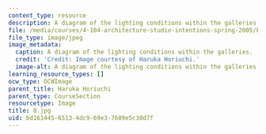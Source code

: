```yaml
---
content_type: resource
description: A diagram of the lighting conditions within the galleries.
file: /media/courses/4-104-architecture-studio-intentions-spring-2005/bd16144565134dc969e37609e5c30d7f_8.jpg
file_type: image/jpeg
image_metadata:
  caption: A diagram of the lighting conditions within the galleries.
  credit: 'Credit: Image courtesy of Haruka Horiuchi.'
  image-alt: A diagram of the lighting conditions within the galleries.
learning_resource_types: []
ocw_type: OCWImage
parent_title: Haruka Horiuchi
parent_type: CourseSection
resourcetype: Image
title: 8.jpg
uid: bd161445-6513-4dc9-69e3-7609e5c30d7f
---
```

